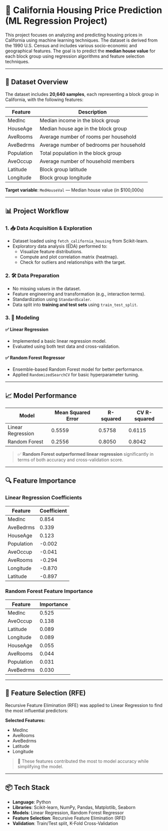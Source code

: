 # 🏡 California Housing Price Prediction (ML Regression Project)

This project focuses on analyzing and predicting housing prices in California using machine learning techniques. The dataset is derived from the 1990 U.S. Census and includes various socio-economic and geographical features. The goal is to predict the **median house value** for each block group using regression algorithms and feature selection techniques.

---

## 📁 Dataset Overview

The dataset includes **20,640 samples**, each representing a block group in California, with the following features:

| Feature       | Description                                        |
|---------------|----------------------------------------------------|
| MedInc        | Median income in the block group                   |
| HouseAge      | Median house age in the block group                |
| AveRooms      | Average number of rooms per household              |
| AveBedrms     | Average number of bedrooms per household           |
| Population    | Total population in the block group                |
| AveOccup      | Average number of household members                |
| Latitude      | Block group latitude                               |
| Longitude     | Block group longitude                              |

**Target variable**: `MedHouseVal` — Median house value (in $100,000s)

---

## 📊 Project Workflow

### 1. 📥 Data Acquisition & Exploration
- Dataset loaded using `fetch_california_housing` from Scikit-learn.
- Exploratory data analysis (EDA) performed to:
  - Visualize feature distributions.
  - Compute and plot correlation matrix (heatmap).
  - Check for outliers and relationships with the target.

### 2. 🛠️ Data Preparation
- No missing values in the dataset.
- Feature engineering and transformation (e.g., interaction terms).
- Standardization using `StandardScaler`.
- Data split into **training and test sets** using `train_test_split`.

### 3. 🤖 Modeling
#### ✅ Linear Regression
- Implemented a basic linear regression model.
- Evaluated using both test data and cross-validation.

#### ✅ Random Forest Regressor
- Ensemble-based Random Forest model for better performance.
- Applied `RandomizedSearchCV` for basic hyperparameter tuning.

---

## 📈 Model Performance

| Model            | Mean Squared Error | R-squared | CV R-squared |
|------------------|--------------------|-----------|--------------|
| Linear Regression | 0.5559             | 0.5758    | 0.6115       |
| Random Forest     | 0.2556             | 0.8050    | 0.8042       |

> ✅ **Random Forest outperformed linear regression** significantly in terms of both accuracy and cross-validation score.

---

## 🔍 Feature Importance

### Linear Regression Coefficients
| Feature     | Coefficient |
|-------------|-------------|
| MedInc      | 0.854       |
| AveBedrms   | 0.339       |
| HouseAge    | 0.123       |
| Population  | -0.002      |
| AveOccup    | -0.041      |
| AveRooms    | -0.294      |
| Longitude   | -0.870      |
| Latitude    | -0.897      |

### Random Forest Feature Importance
| Feature     | Importance  |
|-------------|-------------|
| MedInc      | 0.525       |
| AveOccup    | 0.138       |
| Latitude    | 0.089       |
| Longitude   | 0.089       |
| HouseAge    | 0.055       |
| AveRooms    | 0.044       |
| Population  | 0.031       |
| AveBedrms   | 0.030       |

---

## 🔬 Feature Selection (RFE)

Recursive Feature Elimination (RFE) was applied to Linear Regression to find the most influential predictors:

**Selected Features:**
- MedInc
- AveRooms
- AveBedrms
- Latitude
- Longitude

> 🎯 These features contributed the most to model accuracy while simplifying the model.

---

## 📦 Tech Stack

- **Language**: Python
- **Libraries**: Scikit-learn, NumPy, Pandas, Matplotlib, Seaborn
- **Models**: Linear Regression, Random Forest Regressor
- **Feature Selection**: Recursive Feature Elimination (RFE)
- **Validation**: Train/Test split, K-Fold Cross-Validation
